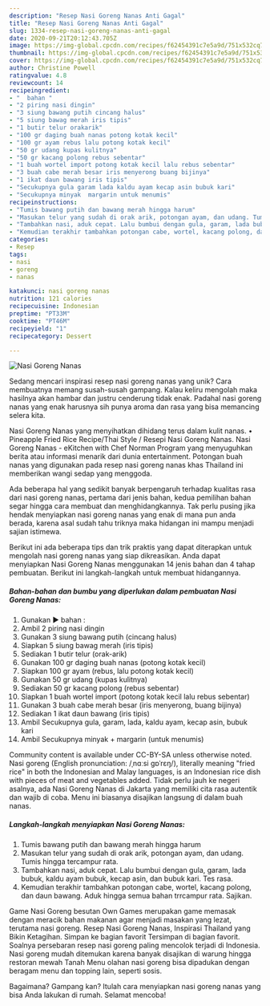 ```yaml
---
description: "Resep Nasi Goreng Nanas Anti Gagal"
title: "Resep Nasi Goreng Nanas Anti Gagal"
slug: 1334-resep-nasi-goreng-nanas-anti-gagal
date: 2020-09-21T20:12:43.705Z
image: https://img-global.cpcdn.com/recipes/f62454391c7e5a9d/751x532cq70/nasi-goreng-nanas-foto-resep-utama.jpg
thumbnail: https://img-global.cpcdn.com/recipes/f62454391c7e5a9d/751x532cq70/nasi-goreng-nanas-foto-resep-utama.jpg
cover: https://img-global.cpcdn.com/recipes/f62454391c7e5a9d/751x532cq70/nasi-goreng-nanas-foto-resep-utama.jpg
author: Christine Powell
ratingvalue: 4.8
reviewcount: 14
recipeingredient:
- "  bahan "
- "2 piring nasi dingin"
- "3 siung bawang putih cincang halus"
- "5 siung bawag merah iris tipis"
- "1 butir telur orakarik"
- "100 gr daging buah nanas potong kotak kecil"
- "100 gr ayam rebus lalu potong kotak kecil"
- "50 gr udang kupas kulitnya"
- "50 gr kacang polong rebus sebentar"
- "1 buah wortel import potong kotak kecil lalu rebus sebentar"
- "3 buah cabe merah besar iris menyerong buang bijinya"
- "1 ikat daun bawang iris tipis"
- "Secukupnya gula garam lada kaldu ayam kecap asin bubuk kari"
- "Secukupnya minyak  margarin untuk menumis"
recipeinstructions:
- "Tumis bawang putih dan bawang merah hingga harum"
- "Masukan telur yang sudah di orak arik, potongan ayam, dan udang. Tumis hingga tercampur rata."
- "Tambahkan nasi, aduk cepat. Lalu bumbui dengan gula, garam, lada bubuk, kaldu ayam bubuk, kecap asin, dan bubuk kari. Tes rasa."
- "Kemudian terakhir tambahkan potongan cabe, wortel, kacang polong, dan daun bawang. Aduk hingga semua bahan trrcampur rata. Sajikan."
categories:
- Resep
tags:
- nasi
- goreng
- nanas

katakunci: nasi goreng nanas 
nutrition: 121 calories
recipecuisine: Indonesian
preptime: "PT33M"
cooktime: "PT46M"
recipeyield: "1"
recipecategory: Dessert

---
```



![Nasi Goreng Nanas](https://img-global.cpcdn.com/recipes/f62454391c7e5a9d/751x532cq70/nasi-goreng-nanas-foto-resep-utama.jpg)

Sedang mencari inspirasi resep nasi goreng nanas yang unik? Cara membuatnya memang susah-susah gampang. Kalau keliru mengolah maka hasilnya akan hambar dan justru cenderung tidak enak. Padahal nasi goreng nanas yang enak harusnya sih punya aroma dan rasa yang bisa memancing selera kita.

Nasi Goreng Nanas yang menyihatkan dihidang terus dalam kulit nanas. • Pineapple Fried Rice Recipe/Thai Style / Resepi Nasi Goreng Nanas. Nasi Goreng Nanas - eKitchen with Chef Norman Program yang menyuguhkan berita atau informasi menarik dari dunia entertainment. Potongan buah nanas yang digunakan pada resep nasi goreng nanas khas Thailand ini memberikan wangi sedap yang menggoda.

Ada beberapa hal yang sedikit banyak berpengaruh terhadap kualitas rasa dari nasi goreng nanas, pertama dari jenis bahan, kedua pemilihan bahan segar hingga cara membuat dan menghidangkannya. Tak perlu pusing jika hendak menyiapkan nasi goreng nanas yang enak di mana pun anda berada, karena asal sudah tahu triknya maka hidangan ini mampu menjadi sajian istimewa.


Berikut ini ada beberapa tips dan trik praktis yang dapat diterapkan untuk mengolah nasi goreng nanas yang siap dikreasikan. Anda dapat menyiapkan Nasi Goreng Nanas menggunakan 14 jenis bahan dan 4 tahap pembuatan. Berikut ini langkah-langkah untuk membuat hidangannya.

<!--inarticleads1-->

##### Bahan-bahan dan bumbu yang diperlukan dalam pembuatan Nasi Goreng Nanas:

1. Gunakan  ▶️ bahan :
1. Ambil 2 piring nasi dingin
1. Gunakan 3 siung bawang putih (cincang halus)
1. Siapkan 5 siung bawag merah (iris tipis)
1. Sediakan 1 butir telur (orak-arik)
1. Gunakan 100 gr daging buah nanas (potong kotak kecil)
1. Siapkan 100 gr ayam (rebus, lalu potong kotak kecil)
1. Gunakan 50 gr udang (kupas kulitnya)
1. Sediakan 50 gr kacang polong (rebus sebentar)
1. Siapkan 1 buah wortel import (potong kotak kecil lalu rebus sebentar)
1. Gunakan 3 buah cabe merah besar (iris menyerong, buang bijinya)
1. Sediakan 1 ikat daun bawang (iris tipis)
1. Ambil Secukupnya gula, garam, lada, kaldu ayam, kecap asin, bubuk kari
1. Ambil Secukupnya minyak + margarin (untuk menumis)


Community content is available under CC-BY-SA unless otherwise noted. Nasi goreng (English pronunciation: /ˌnɑːsi ɡɒˈrɛŋ/), literally meaning &#34;fried rice&#34; in both the Indonesian and Malay languages, is an Indonesian rice dish with pieces of meat and vegetables added. Tidak perlu jauh ke negeri asalnya, ada Nasi Goreng Nanas di Jakarta yang memiliki cita rasa autentik dan wajib di coba. Menu ini biasanya disajikan langsung di dalam buah nanas. 

<!--inarticleads2-->

##### Langkah-langkah menyiapkan Nasi Goreng Nanas:

1. Tumis bawang putih dan bawang merah hingga harum
1. Masukan telur yang sudah di orak arik, potongan ayam, dan udang. Tumis hingga tercampur rata.
1. Tambahkan nasi, aduk cepat. Lalu bumbui dengan gula, garam, lada bubuk, kaldu ayam bubuk, kecap asin, dan bubuk kari. Tes rasa.
1. Kemudian terakhir tambahkan potongan cabe, wortel, kacang polong, dan daun bawang. Aduk hingga semua bahan trrcampur rata. Sajikan.


Game Nasi Goreng besutan Own Games merupakan game memasak dengan meracik bahan makanan agar menjadi masakan yang lezat, terutama nasi goreng. Resep Nasi Goreng Nanas, Inspirasi Thailand yang Bikin Ketagihan. Simpan ke bagian favorit Tersimpan di bagian favorit. Soalnya persebaran resep nasi goreng paling mencolok terjadi di Indonesia. Nasi goreng mudah ditemukan karena banyak disajikan di warung hingga restoran mewah Tanah Menu olahan nasi goreng bisa dipadukan dengan beragam menu dan topping lain, seperti sosis. 

Bagaimana? Gampang kan? Itulah cara menyiapkan nasi goreng nanas yang bisa Anda lakukan di rumah. Selamat mencoba!
